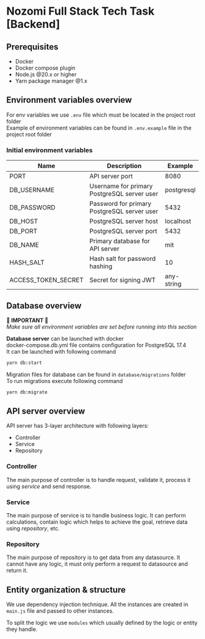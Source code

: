 # Nozomi Full Stack Tech Task \[Backend\]

## Prerequisites

- Docker
- Docker compose plugin
- Node.js @20.x or higher
- Yarn package manager @1.x

## Environment variables overview

For env variables we use `.env` file which must be located in the project root folder<br>
Example of environment variables can be found in `.env.example` file in the project root folder

### Initial environment variables
|Name|Description|Example|
|-|-|-|
|PORT|API server port|8080|
|DB_USERNAME|Username for primary PostgreSQL server user|postgresql|
|DB_PASSWORD|Password for primary PostgreSQL server user|5432|
|DB_HOST|PostgreSQL server host|localhost|
|DB_PORT|PostgreSQL server port|5432|
|DB_NAME|Primary database for API server|mit|
|HASH_SALT|Hash salt for password hashing|10|
|ACCESS_TOKEN_SECRET|Secret for signing JWT|any-string|

## Database overview

**🚨 IMPORTANT 🚨**<br>
*Make sure all environment variables are set before running into this section*

**Database server** can be launched with docker<br>
docker-compose.db.yml file contains configuration for PostgreSQL 17.4<br>
It can be launched with following command
```sh
yarn db:start
```

Migration files for database can be found in `database/migrations` folder<br>
To run migrations execute following command
```sh
yarn db:migrate
```

## API server overview

API server has 3-layer architecture with following layers:
- Controller
- Service
- Repository

### Controller

The main purpose of controller is to handle request, validate it, process it using *service* and send response.

### Service

The main purpose of service is to handle business logic. It can perform calculations, contain logic which helps to achieve the goal, retrieve data using *repository*, etc.

### Repository

The main purpose of repository is to get data from any datasource. It cannot have any logic, it must only perform a request to datasource and return it.

## Entity organization & structure

We use dependency injection technique. All the instances are created in `main.js` file and passed to other instances.

To split the logic we use `modules` which usually defined by the logic or entity they handle.
